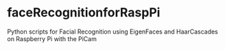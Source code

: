 # faceRecognitionforRaspPi
Python scripts for Facial Recognition using EigenFaces and HaarCascades on Raspberry Pi with the PiCam
